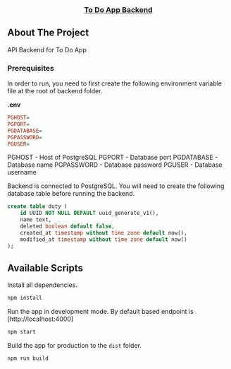<div align="center">
    <a href="https://github.com/tomlai19852004/to-do-app">
        <h3 align="center">To Do App Backend</h3>
    </a>
</div>

## About The Project
API Backend for To Do App

### Prerequisites
In order to run, you need to first create the following environment variable file at the root of backend folder.

**.env**
```ini
PGHOST=
PGPORT=
PGDATABASE=
PGPASSWORD=
PGUSER=
```

PGHOST - Host of PostgreSQL
PGPORT - Database port
PGDATABASE - Database name
PGPASSWORD - Database password
PGUSER - Database username

Backend is connected to PostgreSQL. You will need to create the following database table before running the backend.

```sql
create table duty (
	id UUID NOT NULL DEFAULT uuid_generate_v1(),
	name text,
	deleted boolean default false,
	created_at timestamp without time zone default now(),
	modified_at timestamp without time zone default now()
);
```

## Available Scripts
Install all dependencies.
```sh
npm install
```

Run the app in development mode. By default based endpoint is [http://localhost:4000]
```sh
npm start
```

Build the app for production to the `dist` folder.
```sh
npm run build
```